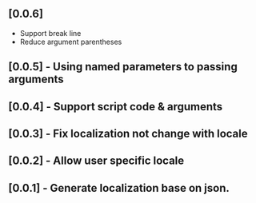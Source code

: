 ## [0.0.6]
- Support break line
- Reduce argument parentheses
## [0.0.5] - Using named parameters to passing arguments
## [0.0.4] - Support script code & arguments
## [0.0.3] - Fix localization not change with locale
## [0.0.2] - Allow user specific locale
## [0.0.1] - Generate localization base on json.
